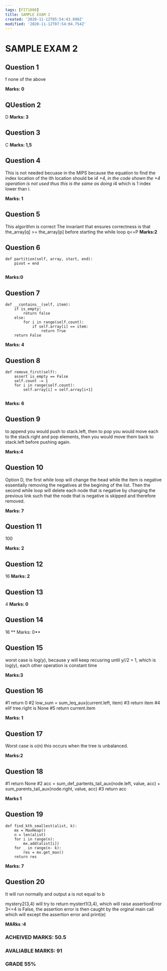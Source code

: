 ```yaml
---
tags: [FIT1008]
title: SAMPLE EXAM 2
created: '2020-11-12T05:54:43.898Z'
modified: '2020-11-12T07:54:04.754Z'
---
```


# SAMPLE EXAM 2
## Question 1
f none of the above


**Marks: 0**
## QUestion 2
D
**Marks: 3** 
## Question 3
C
**Marks: 1,5**
## Question 4
This is not needed becuase in the MIPS because the equation to find the index location of the ith location should be i*4 +4, in the code shown the +4 operation is not used thus this is the same as doing i*4 which is 1 index lower than i.

**Marks: 1**
## Question 5
This algorithm is correct
The invariant that ensures correctness is that the_array[q] >= the_array[p] before starting the while loop q<=P
**Marks:2**
## Question 6
~~~
def partition(self, array, start, end):
    pivot = end
    
~~~
**Marks:0**
## Question 7
~~~
def __contains__(self, item):
    if is_empty:
        return false
    else:
        for i in range(self.count):
            if self.array[i] == item:
                return True
    return False
~~~

**Marks: 4**
## Question 8 
~~~
def remove_first(self):
    assert is_empty == False
    self.count -= 1
    for i in range(self.count):
        self.array[i] = self.array[i+1]


~~~
**Marks: 6**
## Question 9
 to append you would push to stack.left, then to pop you would move each to the stack.right and pop elements, then you would move them back to stack.left before pushing again.

**Marks:4**
## Question 10


Option D, the first while loop will change the head while the item is negative essentially removing the negatives at the begining of the list. Then the second while loop will delete each node that is negative by changing the previous link such that the node that is negative is skipped and therefore removed.

**Marks: 7**

## Question 11
100

**Marks: 2**
## Question 12

16
**Marks: 2**

## Question 13

4
**Marks: 0**
## Question 14

16
** Marks: 0**

## Question 15
worst case is log(y), because y will keep recusring until y//2 = 1, which is log(y), each other operation is constant time

**Marks:3**
## Question 16
#1 return 0
#2 low_sum = sum_leq_aux(current.left, item)
#3 return item
#4 elif tree.right is None
#5 return current.item

**Marks: 1**
## Question 17
Worst case is o(n) this occurs when the tree is unbalanced.

**Marks:2**
## Question 18
#1 return None
#2 acc = sum_def_partents_tail_aux(node.left, value, acc) + sum_parents_tail_aux(node.right, value, acc)
#3 return acc

**Marks 1**

## Question 19
~~~
def find_kth_smallest(alist, k):
    mx = MaxHeap()
    n = len(alist)
    for i in range(n):
        mx.add(alist[i])
    for _ in range(n- k):
        res = mx.get_max()
    return res
~~~
**Marks: 7**

## Question 20

It will run normally and output a is not equal to b

mystery2(3,4) will try to return mystert1(3,4), which will raise assertionError 3<=4 is False, the assertion error is then caught by the orginal main call which will except the assertion error and print(e)

**MARks :4**

### ACHEIVED MARKS: 50.5

### AVALIABLE MARKS: 91
### GRADE 55%

